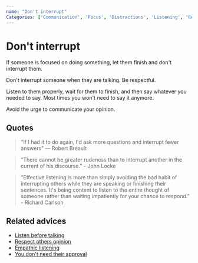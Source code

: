 ```yaml
---
name: "Don't interrupt"
Categories: ['Communication', 'Focus', 'Distractions', 'Listening', 'Respect']
---
```

# Don't interrupt

If someone is focused on doing something, let them finish and don't interrupt them.

Don't interrupt someone when they are talking. Be respectful.

Listen to them properly, wait for them to finish, and then say whatever you needed to say. Most times you won't need to say it anymore.

Avoid the urge to communicate your opinion.

## Quotes

> "If I had it to do again, I'd ask more questions and interrupt fewer answers" — Robert Breault

> "There cannot be greater rudeness than to interrupt another in the current of his discourse." - John Locke

> "Effective listening is more than simply avoiding the bad habit of interrupting others while they are speaking or finishing their sentences. It's being content to listen to the entire thought of someone rather than waiting impatiently for your chance to respond." - Richard Carlson

## Related advices

- [Listen before talking](../Listen%20before%20talking/index.md)
- [Respect others opinion](../Respect%20others%20opinion/index.md)
- [Empathic listening](../Empathic%20Listening/index.md)
- [You don't need their approval](../You%20don't%20need%20their%20approval/index.md)